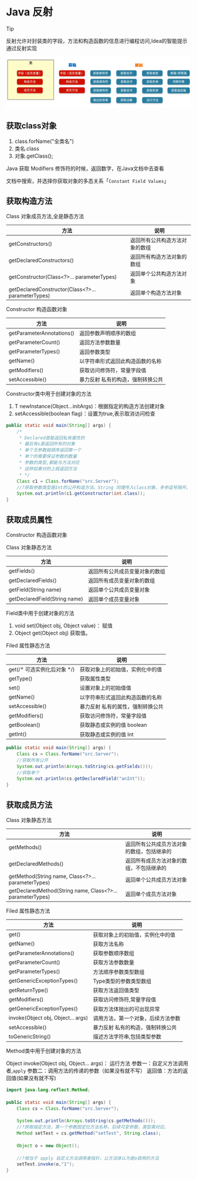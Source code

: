 # Java 反射

>[!TIP]
> 反射允许对封装类的字段，方法和构造函数的信息进行编程访问,Idea的智能提示通过反射实现

![PixPin_2024-12-29_15-47-37.png](./images/Idea/Reflective-1735458459404.png)

## 获取class对象

1. class.forName("全类名")
2. 类名.class
3. 对象.getClass();

Java 获取 Modifiers 修饰符的时候，返回数字，在Java文档中去查看

文档中搜索，并选择你获取对象的多态关系「`Constant Field Values`」


## 获取构造方法

Class 对象成员方法,全是静态方法

| 方法                                                 | 说明              |
|----------------------------------------------------|-----------------|
| getConstructors()                                  | 返回所有公共构造方法对象的数组 |
| getDeclaredConstructors()                          | 返回所有构造方法对象的数组   |
| getConstructor(Class<?>... parameterTypes)         | 返回单个公共构造方法对象    |
| getDeclaredConstructor(Class<?>... parameterTypes) | 返回单个构造方法对象      |

Constructor 构造函数对象

| 方法                        | 说明                |
|---------------------------|-------------------|
| getParameterAnnotations() | 返回参数声明顺序的数组       |
| getParameterCount()       | 返回方法参数数量          |
| getParameterTypes()       | 返回参数类型            |
| getName()                 | 以字符串形式返回此构造函数的名称  |
| getModifiers()            | 获取访问修饰符，常量字段值     |
| setAccessible()           | 暴力反射 私有的构造，强制转换公共 |

Constructor类中用于创建对象的方法

1. T newInstance(Object...initArgs)：根据指定的构造方法创建对象
2. setAccessible(boolean flag)：设置为true,表示取消访问检查

```java
public static void main(String[] args) {
    /*
     * Declared是能返回私有属性的
     * 最后有s是返回所有的对象
     * 单个无参数就顺序返回第一个
     * 单个的需要保证参数的数量
     * 参数的类型,都能与方法对应
     * 这样如果对的上就返回方法
     * */
    Class c1 = Class.forName("src.Server");
    //?获取参数类型是Int的公开构造方法。String 同理传入class对象，多参逗号隔开。
    System.out.println(c1.getConstructor(int.class));
}
```

## 获取成员属性

Constructor 构造函数对象

Class 对象静态方法

| 方法                            | 说明              |
|-------------------------------|-----------------|
| getFields()                   | 返回所有公共成员变量对象的数组 |
| getDeclaredFields()           | 返回所有成员变量对象的数组   |
| getField(String name)         | 返回单个公共成员变量对象    |
| getDeclaredField(String name) | 返回单个成员变量对象      |

Field类中用于创建对象的方法

1. void set(Object obj, Object value)： 赋值
2. Object get(Object obj) 获取值。

Filed 属性静态方法

| 方法                  | 说明                |
|---------------------|-------------------|
| get(/* 可选实例化后对象 */) | 获取对象上的初始值，实例化中的值  |
| getType()           | 获取属性类型            |
| set()               | 设置对象上的初始值值        |
| getName()           | 以字符串形式返回此构造函数的名称  |
| setAccessible()     | 暴力反射 私有的属性，强制转换公共 |
| getModifiers()      | 获取访问修饰符，常量字段值     |
| getBoolean()        | 获取静态或实例的值 boolean |
| getInt()            | 获取静态或实例的值 Int     |

```java
public static void main(String[] args) {
    Class cs = Class.forName("src.Server");
    //获取所有公开
    System.out.println(Arrays.toString(cs.getFields()));
    //获取单个
    System.out.println(cs.getDeclaredField("anInt"));
}
```

## 获取成员方法

Class 对象静态方法

| 方法                                                         | 说明                    |
|------------------------------------------------------------|-----------------------|
| getMethods()                                               | 返回所有公共成员方法对象的数组，包括继承的 |
| getDeclaredMethods()                                       | 返回所有成员方法对象的数组，不包括继承的  |
| getMethod(String name, Class<?>... parameterTypes)         | 返回单个公共成员方法对象          |
| getDeclaredMethod(String name, Class<?>... parameterTypes) | 返回单个成员方法对象            |

Filed 属性静态方法

| 方法                                 | 说明                |
|------------------------------------|-------------------|
| get()                              | 获取对象上的初始值，实例化中的值  |
| getName()                          | 获取方法名称            |
| getParameterAnnotations()          | 获取参数顺序数组          |
| getParameterCount()                | 获取方法参数数量          |
| getParameterTypes()                | 方法顺序参数类型数组        |
| getGenericExceptionTypes()         | Type类型的参数类型数组     |
| getReturnType()                    | 获取方法返回值类型         |
| getModifiers()                     | 获取访问修饰符,常量字段值     |
| getGenericExceptionTypes()         | 获取方法体抛出的可出现异常     |
| invoke(Object obj, Object... args) | 调用方法，第一个对象，后续方法参数 |
| setAccessible()                    | 暴力反射 私有的构造，强制转换公共 |
| toGenericString()                  | 描述方法字符串,包括类型参数    |

Method类中用于创建对象的方法

Object invoke(Object obj, Object... args)： 运行方法
    参数一：自定义方法调用者,`apply`
    参数二：调用方法的传递的参数（如果没有就不写）
返回值：方法的返回值(如果没有就不写)

```java
import java.lang.reflect.Method;

public static void main(String[] args) {
    Class cs = Class.forName("src.Server");

    System.out.println(Arrays.toString(cs.getMethods()));
    //?获取指定方法，第一个参数固定位方法名称，后续可变参数，类型需对应。
    Method setTest = cs.getMethod("setTest", String.class);

    Object o = new Object();
    
    //?相当于 apply 自定义方法调用者指针，让方法体认为是o调用的方法
    setTest.invoke(o,"1");
}
```
